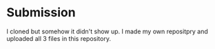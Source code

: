 # Submission

I cloned but somehow it didn't show up. I made my own repositpry and uploaded all 3 files in this repository. 

